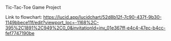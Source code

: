 Tic-Tac-Toe Game Project

  Link to flowchart: https://lucid.app/lucidchart/52d8b12f-7c90-437f-9b30-1149bbece11f/edit?viewport_loc=-1168%2C-395%2C1891%2C949%2C0_0&invitationId=inv_01e367ff-e4c4-47ec-b4cc-fef7747190be

  
  
